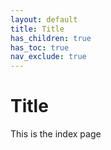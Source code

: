 ```yaml
---
layout: default
title: Title
has_children: true
has_toc: true
nav_exclude: true
---
```


# Title

This is the index page